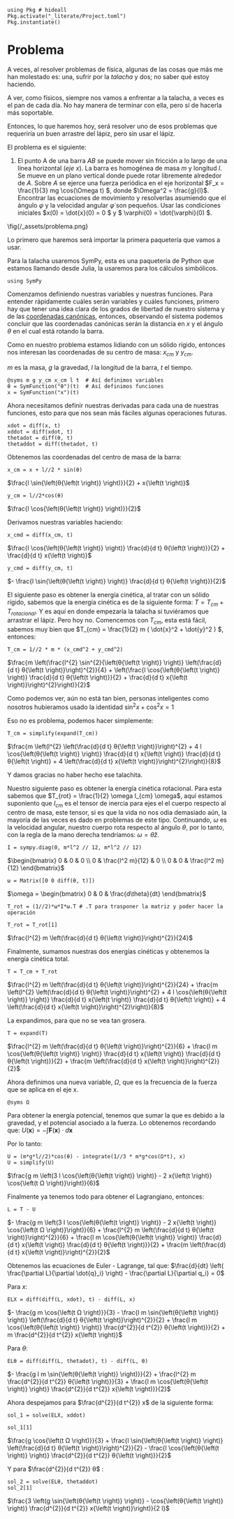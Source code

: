 <!--This file was generated, do not modify it.-->
````julia:ex1
using Pkg # hideall
Pkg.activate("_literate/Project.toml")
Pkg.instantiate()
````

# Problema

A veces, al resolver problemas de física, algunas de las cosas que más me han molestado es: una, sufrir por la _talacha_ y dos; no saber qué estoy haciendo.

A ver, como físicos, siempre nos vamos a enfrentar a la talacha, a veces es el pan de cada día. No hay manera de terminar con ella, pero sí de hacerla más soportable.

Entonces, lo que haremos hoy, será resolver uno de esos problemas que requeriría un buen arrastre del lápiz, pero sin usar el lápiz.

El problema es el siguiente:

1. El punto A de una barra *AB* se puede mover sin fricción a lo largo de una línea horizontal (_eje x_). La barra es homogénea de masa _m_ y longitud _l_. Se mueve en un plano vertical donde puede rotar libremente alrededor de *A*. Sobre *A* se ejerce una fuerza periódica en el eje horizontal $F_x = \frac{1}{3} mg \cos(\Omega t) $, donde  $\Omega^2 = \frac{g}{l}$. Encontrar las ecuaciones de movimiento y resolverlas asumiendo que el ángulo $\varphi$ y la velocidad angular $\dot{\varphi}$ son pequeños. Usar las condiciones iniciales $x(0) = \dot{x}(0) = 0 $ y $ \varphi(0) = \dot{\varphi}(0) $.

\fig{/_assets/problema.png}

Lo primero que haremos será importar la primera paquetería que vamos a usar.

Para la talacha usaremos SymPy, esta es una paquetería de Python que estamos llamando desde Julia, la usaremos para los cálculos simbólicos.

````julia:ex2
using SymPy
````

Comenzamos definiendo nuestras variables y nuestras funciones. Para entender rápidamente cuáles serán variables y cuáles funciones, primero hay que tener una idea clara de los grados de libertad de nuestro sistema y de las [coordenadas canónicas](https://en.wikipedia.org/wiki/Canonical_coordinates), entonces, observando el sistema podemos concluir que las coordenadas canónicas serán la distancia en $x$ y el ángulo $\theta$ en el cual está rotando la barra.

Como en nuestro problema estamos lidiando con un sólido rígido, entonces nos interesan las coordenadas de su centro de masa: $x_{cm}$ y $y_{cm}$.

$m$ es la masa, $g$ la gravedad, $l$ la longitud de la barra, $t$ el tiempo.

````julia:ex3
@syms m g y_cm x_cm l t  # Así definimos variables
θ = SymFunction("θ")(t)  # Así definimos funciones
x = SymFunction("x")(t)
````

Ahora necesitamos definir nuestras derivadas para cada una de nuestras funciones, esto para que nos sean más fáciles algunas operaciones futuras.

````julia:ex4
xdot = diff(x, t)
xddot = diff(xdot, t)
thetadot = diff(θ, t)
thetaddot = diff(thetadot, t)
````

Obtenemos las coordenadas del centro de masa de la barra:

````julia:ex5
x_cm = x + l//2 * sin(θ)
````

$\frac{l \sin{\left(θ{\left(t \right)} \right)}}{2} + x{\left(t \right)}$

````julia:ex6
y_cm = l//2*cos(θ)
````

$\frac{l \cos{\left(θ{\left(t \right)} \right)}}{2}$

Derivamos nuestras variables haciendo:

````julia:ex7
x_cmd = diff(x_cm, t)
````

$\frac{l \cos{\left(θ{\left(t \right)} \right)} \frac{d}{d t} θ{\left(t \right)}}{2} + \frac{d}{d t} x{\left(t \right)}$

````julia:ex8
y_cmd = diff(y_cm, t)
````

$- \frac{l \sin{\left(θ{\left(t \right)} \right)} \frac{d}{d t} θ{\left(t \right)}}{2}$

El siguiente paso es obtener la energía cinética, al tratar con un sólido rígido, sabemos que la energía cinética es de la siguiente forma: $T = T_{cm} + T_{rotacional}$. Y es aquí en donde empezaría la talacha si tuviéramos que arrastrar el lápiz. Pero hoy no. Comencemos con $T_{cm}$, esta está fácil, sabemos muy bien que $T_{cm} = \frac{1}{2} m ( \dot{x}^2 + \dot{y}^2 ) $, entonces:

````julia:ex9
T_cm = 1//2 * m * (x_cmd^2 + y_cmd^2)
````

$\frac{m \left(\frac{l^{2} \sin^{2}{\left(θ{\left(t \right)} \right)} \left(\frac{d}{d t} θ{\left(t \right)}\right)^{2}}{4} + \left(\frac{l \cos{\left(θ{\left(t \right)} \right)} \frac{d}{d t} θ{\left(t \right)}}{2} + \frac{d}{d t} x{\left(t \right)}\right)^{2}\right)}{2}$

Como podemos ver, aún no está tan bien, personas inteligentes como nosotros hubieramos usado la identidad $\sin^2 x + \cos^2 x = 1$

Eso no es problema, podemos hacer simplemente:

````julia:ex10
T_cm = simplify(expand(T_cm))
````

$\frac{m \left(l^{2} \left(\frac{d}{d t} θ{\left(t \right)}\right)^{2} + 4 l \cos{\left(θ{\left(t \right)} \right)} \frac{d}{d t} x{\left(t \right)} \frac{d}{d t} θ{\left(t \right)} + 4 \left(\frac{d}{d t} x{\left(t \right)}\right)^{2}\right)}{8}$

Y damos gracias no haber hecho ese talachita.

Nuestro siguiente paso es obtener la energía cinética rotacional. Para esta sabemos que $T_{rot} = \frac{1}{2} \omega I_{cm} \omega$, aquí estamos suponiento que $I_{cm}$ es el tensor de inercia para ejes el el cuerpo respecto al centro de masa, este tensor, si es que la vida no nos odia demasiado aún, la mayoría de las veces es dado en problemas de este tipo. Continuando, $\omega$ es la velocidad angular, nuestro cuerpo rota respecto al ángulo $\theta$, por lo tanto, con la regla de la mano derecha tendríamos: $\omega = \dot{\theta} \hat{z}$.

````julia:ex11
I = sympy.diag(0, m*l^2 // 12, m*l^2 // 12)
````

$\begin{bmatrix} 0 & 0 & 0 \\ 0 & \frac{l^2 m}{12} & 0 \\ 0 & 0 & \frac{l^2 m}{12} \end{bmatrix}$

````julia:ex12
ω = Matrix([0 0 diff(θ, t)])
````

$\omega = \begin{bmatrix} 0 & 0 & \frac{d\theta}{dt} \end{bmatrix}$

````julia:ex13
T_rot = (1//2)*ω*I*ω.T # .T para trasponer la matriz y poder hacer la operación

T_rot = T_rot[1]
````

$\frac{l^{2} m \left(\frac{d}{d t} θ{\left(t \right)}\right)^{2}}{24}$

Finalmente, sumamos nuestras dos energías cinéticas y obtenemos la energía cinética total.

````julia:ex14
T = T_cm + T_rot
````

$\frac{l^{2} m \left(\frac{d}{d t} θ{\left(t \right)}\right)^{2}}{24} + \frac{m \left(l^{2} \left(\frac{d}{d t} θ{\left(t \right)}\right)^{2} + 4 l \cos{\left(θ{\left(t \right)} \right)} \frac{d}{d t} x{\left(t \right)} \frac{d}{d t} θ{\left(t \right)} + 4 \left(\frac{d}{d t} x{\left(t \right)}\right)^{2}\right)}{8}$

La expandimos, para que no se vea tan grosera.

````julia:ex15
T = expand(T)
````

$\frac{l^{2} m \left(\frac{d}{d t} θ{\left(t \right)}\right)^{2}}{6} + \frac{l m \cos{\left(θ{\left(t \right)} \right)} \frac{d}{d t} x{\left(t \right)} \frac{d}{d t} θ{\left(t \right)}}{2} + \frac{m \left(\frac{d}{d t} x{\left(t \right)}\right)^{2}}{2}$

Ahora definimos una nueva variable, $\Omega$, que es la frecuencia de la fuerza que se aplica en el eje x.

````julia:ex16
@syms Ω
````

Para obtener la energía potencial, tenemos que sumar la que es debido a la gravedad, y el potencial asociado a la fuerza. Lo obtenemos recordando que: $U(\mathbf{x}) = -\int \mathbf{F}(\mathbf{x}) \cdot d\mathbf{x}$

Por lo tanto:

````julia:ex17
U = (m*g*l//2)*cos(θ) - integrate(1//3 * m*g*cos(Ω*t), x)
U = simplify(U)
````

$\frac{g m \left(3 l \cos{\left(θ{\left(t \right)} \right)} - 2 x{\left(t \right)} \cos{\left(t Ω \right)}\right)}{6}$

Finalmente ya tenemos todo para obtener el Lagrangiano, entonces:

````julia:ex18
L = T - U
````

$- \frac{g m \left(3 l \cos{\left(θ{\left(t \right)} \right)} - 2 x{\left(t \right)} \cos{\left(t Ω \right)}\right)}{6} + \frac{l^{2} m \left(\frac{d}{d t} θ{\left(t \right)}\right)^{2}}{6} + \frac{l m \cos{\left(θ{\left(t \right)} \right)} \frac{d}{d t} x{\left(t \right)} \frac{d}{d t} θ{\left(t \right)}}{2} + \frac{m \left(\frac{d}{d t} x{\left(t \right)}\right)^{2}}{2}$

Obtenemos las ecuaciones de Euler - Lagrange, tal que: $\frac{d}{dt} \left( \frac{\partial L}{\partial \dot{q}_i} \right) - \frac{\partial L}{\partial q_i} = 0$

Para $x$:

````julia:ex19
ELX = diff(diff(L, xdot), t) - diff(L, x)
````

$- \frac{g m \cos{\left(t Ω \right)}}{3} - \frac{l m \sin{\left(θ{\left(t \right)} \right)} \left(\frac{d}{d t} θ{\left(t \right)}\right)^{2}}{2} + \frac{l m \cos{\left(θ{\left(t \right)} \right)} \frac{d^{2}}{d t^{2}} θ{\left(t \right)}}{2} + m \frac{d^{2}}{d t^{2}} x{\left(t \right)}$

Para $\theta$:

````julia:ex20
ELθ = diff(diff(L, thetadot), t) - diff(L, θ)
````

$- \frac{g l m \sin{\left(θ{\left(t \right)} \right)}}{2} + \frac{l^{2} m \frac{d^{2}}{d t^{2}} θ{\left(t \right)}}{3} + \frac{l m \cos{\left(θ{\left(t \right)} \right)} \frac{d^{2}}{d t^{2}} x{\left(t \right)}}{2}$

Ahora despejamos para $\frac{d^{2}}{d t^{2}} x$ de la siguiente forma:

````julia:ex21
sol_1 = solve(ELX, xddot)

sol_1[1]
````

$\frac{g \cos{\left(t Ω \right)}}{3} + \frac{l \sin{\left(θ{\left(t \right)} \right)} \left(\frac{d}{d t} θ{\left(t \right)}\right)^{2}}{2} - \frac{l \cos{\left(θ{\left(t \right)} \right)} \frac{d^{2}}{d t^{2}} θ{\left(t \right)}}{2}$

Y para $\frac{d^{2}}{d t^{2}} θ$ :

````julia:ex22
sol_2 = solve(ELθ, thetaddot)
sol_2[1]
````

$\frac{3 \left(g \sin{\left(θ{\left(t \right)} \right)} - \cos{\left(θ{\left(t \right)} \right)} \frac{d^{2}}{d t^{2}} x{\left(t \right)}\right)}{2 l}$


